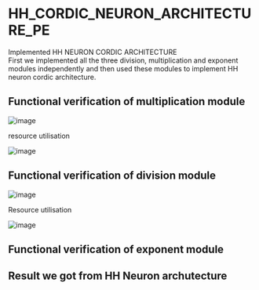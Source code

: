 # HH_CORDIC_NEURON_ARCHITECTURE_PE


<summary>Implemented HH NEURON CORDIC ARCHITECTURE</summary>
First we implemented all the three division, multiplication and exponent modules independently and then used these modules to implement HH neuron cordic architecture.



## Functional verification of multiplication module

![image](https://github.com/Shivangi2207/HH_CORDIC_NEURON_ARCHITECTURE_PE/assets/140998647/784da9d3-c5b6-4800-967c-c9381bdfe86a)

resource utilisation

![image](https://github.com/Shivangi2207/HH_CORDIC_NEURON_ARCHITECTURE_PE/assets/140998647/6082d351-08ad-44eb-90e0-8ab46ab81b65)


## Functional verification of division module

![image](https://github.com/Shivangi2207/HH_CORDIC_NEURON_ARCHITECTURE_PE/assets/140998647/3f268ec3-6553-45bd-92a8-04e5a157a25b)

Resource utilisation

![image](https://github.com/Shivangi2207/HH_CORDIC_NEURON_ARCHITECTURE_PE/assets/140998647/44e42f48-a4f9-4934-9317-977f3f36b350)

## Functional verification of exponent module


## Result we got from HH Neuron archutecture




